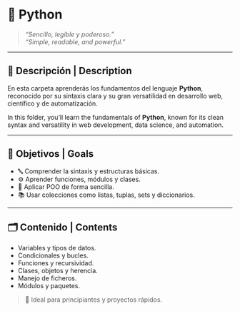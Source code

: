 # 🐍 Python

> _“Sencillo, legible y poderoso.”_  
> _“Simple, readable, and powerful.”_

---

## 🧩 Descripción | Description

En esta carpeta aprenderás los fundamentos del lenguaje **Python**, reconocido por su sintaxis clara y su gran versatilidad en desarrollo web, científico y de automatización.

In this folder, you’ll learn the fundamentals of **Python**, known for its clean syntax and versatility in web development, data science, and automation.

---

## 🎯 Objetivos | Goals

- 🔤 Comprender la sintaxis y estructuras básicas.  
- ⚙️ Aprender funciones, módulos y clases.  
- 🧩 Aplicar POO de forma sencilla.  
- 📚 Usar colecciones como listas, tuplas, sets y diccionarios.

---

## 🗂️ Contenido | Contents

- Variables y tipos de datos.  
- Condicionales y bucles.  
- Funciones y recursividad.  
- Clases, objetos y herencia.  
- Manejo de ficheros.  
- Módulos y paquetes.

> 🧠 Ideal para principiantes y proyectos rápidos.
